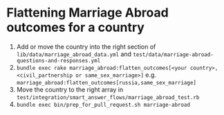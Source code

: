 # Flattening Marriage Abroad outcomes for a country

1. Add or move the country into the right section of `lib/data/marriage_abroad_data.yml` and `test/data/marriage-abroad-questions-and-responses.yml`
2. `bundle exec rake marriage_abroad:flatten_outcomes[<your country>,<civil_partnership or same_sex_marriage>]` e.g. `marriage_abroad:flatten_outcomes[russia,same_sex_marriage]`
3. Move the country to the right array in `test/integration/smart_answer_flows/marriage_abroad_test.rb`
4. `bundle exec bin/prep_for_pull_request.sh marriage-abroad`
